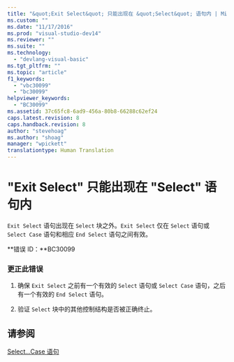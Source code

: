 ```yaml
---
title: "&quot;Exit Select&quot; 只能出现在 &quot;Select&quot; 语句内 | Microsoft Docs"
ms.custom: ""
ms.date: "11/17/2016"
ms.prod: "visual-studio-dev14"
ms.reviewer: ""
ms.suite: ""
ms.technology: 
  - "devlang-visual-basic"
ms.tgt_pltfrm: ""
ms.topic: "article"
f1_keywords: 
  - "vbc30099"
  - "bc30099"
helpviewer_keywords: 
  - "BC30099"
ms.assetid: 37c65fc8-6ad9-456a-80b8-66288c62ef24
caps.latest.revision: 8
caps.handback.revision: 8
author: "stevehoag"
ms.author: "shoag"
manager: "wpickett"
translationtype: Human Translation
---
```

# &quot;Exit Select&quot; 只能出现在 &quot;Select&quot; 语句内
`Exit Select` 语句出现在 `Select` 块之外。`Exit Select` 仅在 `Select` 语句或 `Select Case` 语句和相应 `End Select` 语句之间有效。  
  
 **错误 ID：**BC30099  
  
### 更正此错误  
  
1.  确保 `Exit Select` 之前有一个有效的 `Select` 语句或 `Select Case` 语句，之后有一个有效的 `End Select` 语句。  
  
2.  验证 `Select` 块中的其他控制结构是否被正确终止。  
  
## 请参阅  
 [Select...Case 语句](../../visual-basic/language-reference/statements/select-case-statement.md)